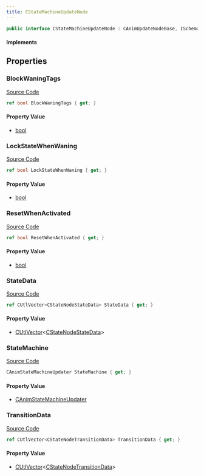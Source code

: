 ```yaml
---
title: CStateMachineUpdateNode
---
```


```csharp
public interface CStateMachineUpdateNode : CAnimUpdateNodeBase, ISchemaClass<CAnimUpdateNodeBase>, ISchemaClass<CStateMachineUpdateNode>, ISchemaField, ISchemaClass, INativeHandle
```

#### Implements

## Properties

### BlockWaningTags

[Source Code](https://github.com/swiftly-solution/swiftlys2/blob/main/managed/src/SwiftlyS2.Generated/Schemas/Interfaces/CStateMachineUpdateNode.cs#L23)

```csharp
ref bool BlockWaningTags { get; }
```

#### Property Value

- [bool](https://learn.microsoft.com/dotnet/api/system.boolean)

### LockStateWhenWaning

[Source Code](https://github.com/swiftly-solution/swiftlys2/blob/main/managed/src/SwiftlyS2.Generated/Schemas/Interfaces/CStateMachineUpdateNode.cs#L25)

```csharp
ref bool LockStateWhenWaning { get; }
```

#### Property Value

- [bool](https://learn.microsoft.com/dotnet/api/system.boolean)

### ResetWhenActivated

[Source Code](https://github.com/swiftly-solution/swiftlys2/blob/main/managed/src/SwiftlyS2.Generated/Schemas/Interfaces/CStateMachineUpdateNode.cs#L27)

```csharp
ref bool ResetWhenActivated { get; }
```

#### Property Value

- [bool](https://learn.microsoft.com/dotnet/api/system.boolean)

### StateData

[Source Code](https://github.com/swiftly-solution/swiftlys2/blob/main/managed/src/SwiftlyS2.Generated/Schemas/Interfaces/CStateMachineUpdateNode.cs#L19)

```csharp
ref CUtlVector<CStateNodeStateData> StateData { get; }
```

#### Property Value

- [CUtlVector](/docs/api/-1)<[CStateNodeStateData](/docs/api/shared/schemadefinitions/cstatenodestatedata)>

### StateMachine

[Source Code](https://github.com/swiftly-solution/swiftlys2/blob/main/managed/src/SwiftlyS2.Generated/Schemas/Interfaces/CStateMachineUpdateNode.cs#L17)

```csharp
CAnimStateMachineUpdater StateMachine { get; }
```

#### Property Value

- [CAnimStateMachineUpdater](/docs/api/shared/schemadefinitions/canimstatemachineupdater)

### TransitionData

[Source Code](https://github.com/swiftly-solution/swiftlys2/blob/main/managed/src/SwiftlyS2.Generated/Schemas/Interfaces/CStateMachineUpdateNode.cs#L21)

```csharp
ref CUtlVector<CStateNodeTransitionData> TransitionData { get; }
```

#### Property Value

- [CUtlVector](/docs/api/-1)<[CStateNodeTransitionData](/docs/api/shared/schemadefinitions/cstatenodetransitiondata)>

